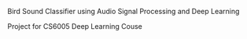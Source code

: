 Bird Sound Classifier using Audio Signal Processing and Deep Learning

Project for CS6005 Deep Learning Couse
